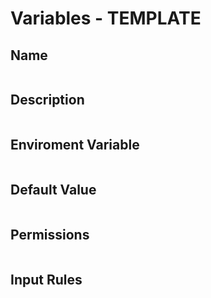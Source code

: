 # Variables - TEMPLATE

## Name

```txt

```

## Description

```txt

```

## Enviroment Variable

```txt

```

## Default Value

```txt

```

## Permissions

```txt

```

## Input Rules

```txt

```
